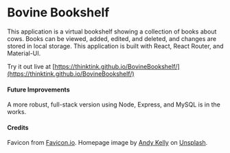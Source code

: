 # Bovine Bookshelf
This application is a virtual bookshelf showing a collection of books about cows. Books can be viewed, added, edited, and deleted, and changes are stored in local storage. This application is built with React, React Router, and Material-UI. 

Try it out live at [https://thinktink.github.io/BovineBookshelf/](https://thinktink.github.io/BovineBookshelf/)

#### Future Improvements
A more robust, full-stack version using Node, Express, and MySQL is in the works.

#### Credits
Favicon from [Favicon.io](https://favicon.io/emoji-favicons/cow-face/). Homepage image by [Andy Kelly](https://unsplash.com/@askkell) on [Unsplash](https://unsplash.com/).
